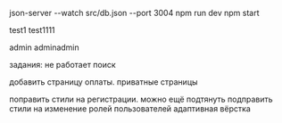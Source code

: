 json-server --watch src/db.json --port 3004
npm run dev
npm start

test1
test1111

admin
adminadmin

задания:
не работает поиск


<!-- добавить корзину в локал сторэдж -->
добавить страницу оплаты.
приватные страницы




поправить стили на регистрации. можно ещё подтянуть
подправить стили на изменение ролей пользователей
адаптивная вёрстка